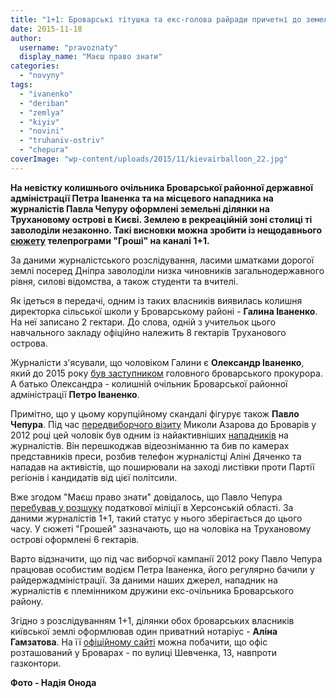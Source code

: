 ```yaml
---
title: "1+1: Броварські тітушка та екс-голова райради причетні до земельного дерибану в Києві - ВІДЕО"
date: 2015-11-18
author: 
  username: "pravoznaty"
  display_name: "Маєш право знати"
categories: 
  - "novyny"
tags: 
  - "ivanenko"
  - "deriban"
  - "zemlya"
  - "kiyiv"
  - "novini"
  - "truhaniv-ostriv"
  - "chepura"
coverImage: "wp-content/uploads/2015/11/kievairballoon_22.jpg"
---
```


**На невістку колишнього очільника Броварської районної державної адміністрації Петра Іваненка та на місцевого нападника на журналістів Павла Чепуру оформлені земельні ділянки на Трухановому острові в Києві. Землею в рекреаційній зоні столиці ті заволоділи незаконно. Такі висновки можна зробити із нещодавнього [сюжету](https://www.1plus1.ua/video/groshi-reyderskiy-eksperiment.html) телепрограми "Гроші" на каналі 1+1.**

За даними журналістського розслідування, ласими шматками дорогої землі посеред Дніпра заволоділи низка чиновників загальнодержавного рівня, силові відомства, а також студенти та вчителі.

Як ідеться в передачі, одним із таких власників виявилась колишня директорка сільської школи у Броварському районі - **Галина Іваненко**. На неї записано 2 гектари. До слова, одній з учительок цього навчального закладу офіційно належить 8 гектарів Труханового острова.

Журналісти з'ясували, що чоловіком Галини є **Олександр Іваненко**, який до 2015 року [був заступником](https://mpz.brovary.org/brovarskih-titushok-lovitime-sin-odioznogo-regionala/) головного броварського прокурора. А батько Олександра - колишній очільник Броварської районної адміністрації **Петро Іваненко**.

Примітно, що у цьому корупційному скандалі фігурує також **Павло Чепура**. Під час [передвиборчого візиту](https://mpz.brovary.org/vizit-azarova-do-brovariv-video-2/) Миколи Азарова до Броварів у 2012 році цей чоловік був одним із найактивніших [нападників](https://mpz.brovary.org/napadniki-na-lyudey-pid-chas-vizitu-azarova-zaslugovuyut-prinaymni-na-publichniy-osud-foto-video/) на журналістів. Він перешкоджав відеозніманню та бив по камерах представників преси, розбив телефон журналістці Аліні Дяченко та нападав на активістів, що поширювали на заході листівки проти Партії регіонів і кандидатів від цієї політсили.

Вже згодом "Маєш право знати" довідалось, що Павло Чепура [перебував у розшуку](https://mpz.brovary.org/napadnika-na-brovarskih-zhurnalistiv-ogolosheno-v-rozshuk/) податкової міліції в Херсонській області. За даними журналістів 1+1, такий статус у нього зберігається до цього часу. У сюжеті "Грошей" зазначають, що на чоловіка на Трухановому острові оформлені 6 гектарів.

Варто відзначити, що під час виборчої кампанії 2012 року Павло Чепура працював особистим водієм Петра Іваненка, його регулярно бачили у райдержадміністрації. За даними наших джерел, нападник на журналістів є племінником дружини екс-очільника Броварського району.

Згідно з розслідуванням 1+1, ділянки обох броварських власників київської землі оформлював один приватний нотаріус - **Аліна Гамзатова**. На її [офіційному сайті](https://gamzatova.notarius.ua/) можна побачити, що офіс розташований у Броварах - по вулиці Шевченка, 13, навпроти газконтори.

**Фото - Надія Онода**
